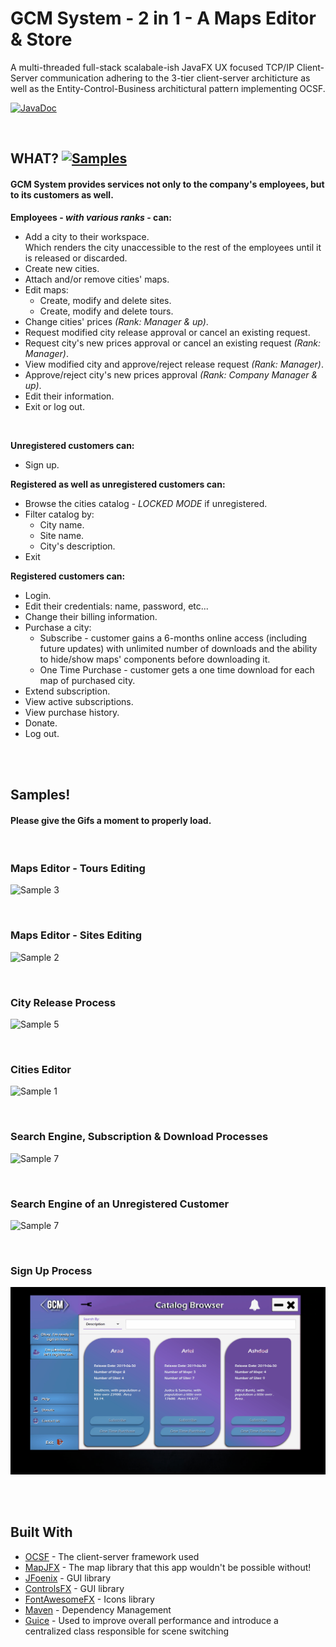 # GCM System - 2 in 1 - A Maps Editor & Store 

A multi-threaded full-stack scalabale-ish JavaFX UX focused TCP/IP Client-Server communication adhering to the 3-tier client-server architicture as well as the Entity-Control-Business architictural pattern implementing OCSF.

[![JavaDoc](https://img.shields.io/badge/info-JavaDoc-blue)](https://julianbroudy.github.io/gcm-system/index.html?overview-summary.html)


<br>

## WHAT? [![Samples](https://img.shields.io/badge/%20%20OR%20%20-Jump%20to%20Samples!-brightgreen?style=for-the-badge)](https://github.com/JulianBroudy/gcm-system#samples)

#### GCM System provides services not only to the company's employees, but to its customers as well.

**Employees - *with various ranks* - can:**
- Add a city to their workspace. <br>Which renders the city unaccessible to the rest of the employees until it is released or discarded.
- Create new cities.
- Attach and/or remove cities' maps.
- Edit maps:
  - Create, modify and delete sites.
  - Create, modify and delete tours.
- Change cities' prices *(Rank: Manager & up)*.
- Request modified city release approval or cancel an existing request.
- Request city's new prices approval or cancel an existing request *(Rank: Manager)*.
- View modified city and approve/reject release request *(Rank: Manager)*.
- Approve/reject city's new prices approval *(Rank: Company Manager & up)*.
- Edit their information.
- Exit or log out.
<br>

**Unregistered customers can:**
- Sign up.

**Registered as well as unregistered customers can:**
- Browse the cities catalog - *LOCKED MODE* if unregistered.
- Filter catalog by:
  - City name.
  - Site name.
  - City's description.
- Exit

**Registered customers can:**
- Login.
- Edit their credentials: name, password, etc...
- Change their billing information.
- Purchase a city:
  - Subscribe - customer gains a 6-months online access (including future updates) with unlimited number of downloads and the ability to    hide/show maps' components before downloading it.
  - One Time Purchase - customer gets a one time download for each map of purchased city.
- Extend subscription.
- View active subscriptions.
- View purchase history.
- Donate.
- Log out.

<br><br>

## Samples!
#### Please give the Gifs a moment to properly load.
<br>

### Maps Editor - Tours Editing
![Sample 3](https://github.com/JulianBroudy/gcm-system/blob/master/Especially%20For%20You/Map%20Editor%20-%20tours.gif)

<br>

### Maps Editor - Sites Editing
![Sample 2](https://github.com/JulianBroudy/gcm-system/blob/master/Especially%20For%20You/Map%20Editor%20-%20sites.gif)

<br>

### City Release Process
![Sample 5](https://github.com/JulianBroudy/gcm-system/blob/master/Especially%20For%20You/City%20Release%20Requests.gif)

<br>

### Cities Editor
![Sample 1](https://github.com/JulianBroudy/gcm-system/blob/master/Especially%20For%20You/Cities%20Editor.gif)

<br>

### Search Engine, Subscription & Download Processes
![Sample 7](https://github.com/JulianBroudy/gcm-system/blob/master/Especially%20For%20You/SubscribeAndDownload%20Sample.gif)

<br>

### Search Engine of an Unregistered Customer
![Sample 7](https://github.com/JulianBroudy/gcm-system/blob/master/Especially%20For%20You/Just%20Browse%20Sample.gif)

<br>

### Sign Up Process
![Sample 6](https://github.com/JulianBroudy/gcm-system/blob/master/Especially%20For%20You/Sign%20Up%20Sample.gif)

<br><br>

## Built With
* [OCSF](http://www.site.uottawa.ca/school/research/lloseng/supportMaterial/ocsf/ocsf.html) - The client-server framework used
* [MapJFX](https://github.com/sothawo/mapjfx/) - The map library that this app wouldn't be possible without!
* [JFoenix](http://www.jfoenix.com/) - GUI library
* [ControlsFX](https://github.com/controlsfx/controlsfx/) - GUI library
* [FontAwesomeFX](https://bintray.com/jerady/maven/FontAwesomeFX/) - Icons library
* [Maven](https://maven.apache.org/) - Dependency Management
* [Guice](https://github.com/google/guice/) - Used to improve overall performance and introduce a centralized class responsible for scene switching

